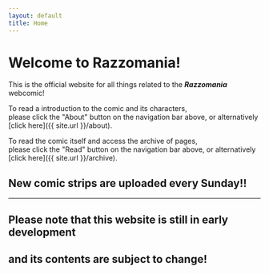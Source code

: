 ```yaml
---
layout: default
title: Home
---
```

# Welcome to Razzomania!
This is the official website for all things related to the ***Razzomania*** webcomic!

To read a introduction to the comic and its characters,\
please click the "About" button on the navigation bar above, or alternatively [click here]({{ site.url }}/about).

To read the comic itself and access the archive of pages,\
please click the "Read" button on the navigation bar above, or alternatively [click here]({{ site.url }}/archive).

## New comic strips are uploaded every Sunday!!






---
## Please note that this website is still in early development
## and its contents are subject to change!